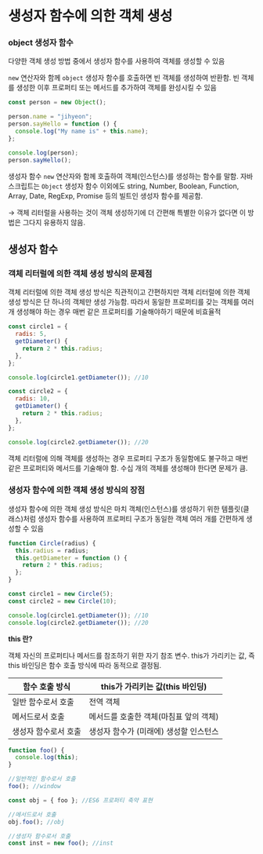 # 생성자 함수에 의한 객체 생성

### object 생성자 함수

다양한 객체 생성 방법 중에서 생성자 함수를 사용하여 객체를 생성할 수 있음

`new` 연산자와 함께 `object` 생성자 함수를 호출하면 빈 객체를 생성하여 반환함. 빈 객체를 생성한 이후 프로퍼티 또는 메서드를 추가하여 객체를 완성시킬 수 있음

```jsx
const person = new Object();

person.name = "jihyeon";
person.sayHello = function () {
  console.log("My name is" + this.name);
};

console.log(person);
person.sayHello();
```

생성자 함수 `new` 연산자와 함께 호출하여 객체(인스턴스)를 생성하는 함수를 말함. 자바스크립트는 `Object` 생성자 함수 이외에도 string, Number, Boolean, Function, Array, Date, RegExp, Promise 등의 빌트인 생성자 함수를 제공함.

→ 객체 리터럴을 사용하는 것이 객체 생성하기에 더 간편해 특별한 이유가 없다면 이 방법은 그다지 유용하지 않음.

## 생성자 함수

### 객체 리터럴에 의한 객체 생성 방식의 문제점

객체 리터럴에 의한 객체 생성 방식은 직관적이고 간편하지만 객체 리터럴에 의한 객체 생성 방식은 단 하나의 객체만 생성 가능함. 따라서 동일한 프로퍼티를 갖는 객체를 여러 개 생성해야 하는 경우 매번 같은 프로퍼티를 기술해야하기 때문에 비효율적

```jsx
const circle1 = {
  radis: 5,
  getDiameter() {
    return 2 * this.radius;
  },
};

console.log(circle1.getDiameter()); //10

const circle2 = {
  radis: 10,
  getDiameter() {
    return 2 * this.radius;
  },
};

console.log(circle2.getDiameter()); //20
```

객체 리터럴에 의해 객체를 생성하는 경우 프로퍼티 구조가 동일함에도 불구하고 매번 같은 프로퍼티와 메서드를 기술해야 함. 수십 개의 객체를 생성해야 한다면 문제가 큼.

### 생성자 함수에 의한 객체 생성 방식의 장점

생성자 함수에 의한 객체 생성 방식은 마치 객체(인스턴스)를 생성하기 위한 템플릿(클래스)처럼 생성자 함수를 사용하여 프로퍼티 구조가 동일한 객체 여러 개를 간편하게 생성할 수 있음

```jsx
function Circle(radius) {
  this.radius = radius;
  this.getDiameter = function () {
    return 2 * this.radius;
  };
}

const circle1 = new Circle(5);
const circle2 = new Circle(10);

console.log(circle1.getDiameter()); //10
console.log(circle2.getDiameter()); //20
```

**this 란?**

객체 자신의 프로퍼티나 메서드를 참조하기 위한 자기 참조 변수. this가 가리키는 값, 즉 this 바인딩은 함수 호출 방식에 따라 동적으로 결정됨.

| 함수 호출 방식       | this가 가리키는 값(this 바인딩)        |
| -------------------- | -------------------------------------- |
| 일반 함수로서 호출   | 전역 객체                              |
| 메서드로서 호출      | 메서드를 호출한 객체(마침표 앞의 객체) |
| 생성자 함수로서 호출 | 생성자 함수가 (미래에) 생성할 인스턴스 |

```jsx
function foo() {
  console.log(this);
}

//일반적인 함수로서 호출
foo(); //window

const obj = { foo }; //ES6 프로퍼티 축약 표현

//메서드로서 호출
obj.foo(); //obj

//생성자 함수로서 호출
const inst = new foo(); //inst
```
